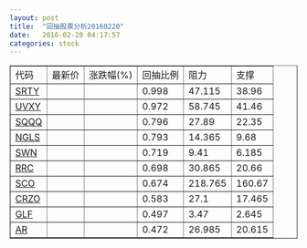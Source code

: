 ```yaml
---
layout: post
title:  "回抽股票分析20160220"
date:   2016-02-20 04:17:57
categories: stock
---
```

<script type="text/javascript">
var stockList = []
stockList.push('gb_srty');
stockList.push('gb_uvxy');
stockList.push('gb_sqqq');
stockList.push('gb_ngls');
stockList.push('gb_swn');
stockList.push('gb_rrc');
stockList.push('gb_sco');
stockList.push('gb_crzo');
stockList.push('gb_glf');
stockList.push('gb_ar');
</script>
<table border="1">
 <tr>
 <td>代码</td>
 <td>最新价</td>
 <td>涨跌幅(%)</td>
 <td>回抽比例</td>
 <td>阻力</td>
 <td>支撑</td>
</tr>
  <tr id="srty">
  <td><a href="http://stock.finance.sina.com.cn/usstock/quotes/SRTY.html" target="_blank">SRTY</a></td><td></td><td></td><td>0.998</td><td>47.115</td><td>38.96</td></tr>
  <tr id="uvxy">
  <td><a href="http://stock.finance.sina.com.cn/usstock/quotes/UVXY.html" target="_blank">UVXY</a></td><td></td><td></td><td>0.972</td><td>58.745</td><td>41.46</td></tr>
  <tr id="sqqq">
  <td><a href="http://stock.finance.sina.com.cn/usstock/quotes/SQQQ.html" target="_blank">SQQQ</a></td><td></td><td></td><td>0.796</td><td>27.89</td><td>22.35</td></tr>
  <tr id="ngls">
  <td><a href="http://stock.finance.sina.com.cn/usstock/quotes/NGLS.html" target="_blank">NGLS</a></td><td></td><td></td><td>0.793</td><td>14.365</td><td>9.68</td></tr>
  <tr id="swn">
  <td><a href="http://stock.finance.sina.com.cn/usstock/quotes/SWN.html" target="_blank">SWN</a></td><td></td><td></td><td>0.719</td><td>9.41</td><td>6.185</td></tr>
  <tr id="rrc">
  <td><a href="http://stock.finance.sina.com.cn/usstock/quotes/RRC.html" target="_blank">RRC</a></td><td></td><td></td><td>0.698</td><td>30.865</td><td>20.66</td></tr>
  <tr id="sco">
  <td><a href="http://stock.finance.sina.com.cn/usstock/quotes/SCO.html" target="_blank">SCO</a></td><td></td><td></td><td>0.674</td><td>218.765</td><td>160.67</td></tr>
  <tr id="crzo">
  <td><a href="http://stock.finance.sina.com.cn/usstock/quotes/CRZO.html" target="_blank">CRZO</a></td><td></td><td></td><td>0.583</td><td>27.1</td><td>17.465</td></tr>
  <tr id="glf">
  <td><a href="http://stock.finance.sina.com.cn/usstock/quotes/GLF.html" target="_blank">GLF</a></td><td></td><td></td><td>0.497</td><td>3.47</td><td>2.645</td></tr>
  <tr id="ar">
  <td><a href="http://stock.finance.sina.com.cn/usstock/quotes/AR.html" target="_blank">AR</a></td><td></td><td></td><td>0.472</td><td>26.985</td><td>20.615</td></tr>
</table>
